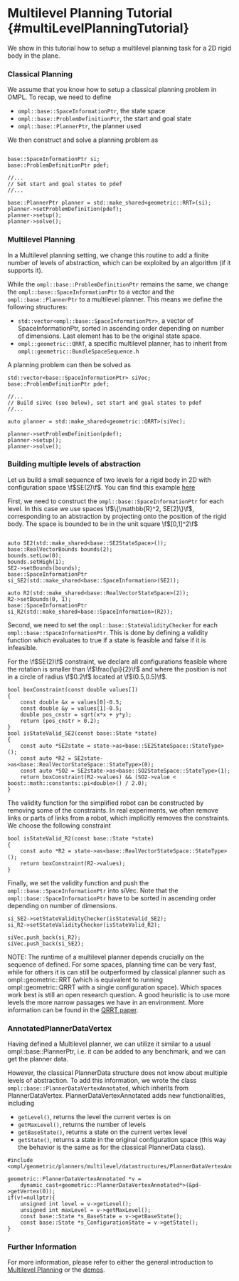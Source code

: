 # Multilevel Planning Tutorial {#multiLevelPlanningTutorial}

We show in this tutorial how to setup a multilevel planning task for a 2D rigid body in the plane. 

### Classical Planning 
We assume that you know how to setup a classical planning problem in OMPL. To recap, we need to define  
- `ompl::base::SpaceInformationPtr`, the state space
- `ompl::base::ProblemDefinitionPtr`, the start and goal state
- `ompl::base::PlannerPtr`, the planner used

We then construct and solve a planning problem as

~~~{.cpp}

base::SpaceInformationPtr si;
base::ProblemDefinitionPtr pdef; 

//...
// Set start and goal states to pdef
//...

base::PlannerPtr planner = std::make_shared<geometric::RRT>(si);
planner->setProblemDefinition(pdef);
planner->setup();
planner->solve();

~~~

### Multilevel Planning 

In a Multilevel planning setting, we change this routine to add a finite
number of levels of abstraction, which can be exploited by an algorithm (if it
supports it).

While the `ompl::base::ProblemDefinitionPtr` remains the same, we change the `ompl::base::SpaceInformationPtr` to a vector and the `ompl::base::PlannerPtr` to a multilevel planner. This means we define the following structures:

- `std::vector<ompl::base::SpaceInformationPtr>`, a vector of
  SpaceInformationPtr, sorted in
  ascending order depending on number of dimensions. Last element has to be the
original state space.
- `ompl::geometric::QRRT`, a specific multilevel planner, has to inherit from `ompl::geometric::BundleSpaceSequence.h`

A planning problem can then be solved as

~~~{.cpp}
std::vector<base::SpaceInformationPtr> siVec; 
base::ProblemDefinitionPtr pdef; 

//...
// Build siVec (see below), set start and goal states to pdef
//...

auto planner = std::make_shared<geometric::QRRT>(siVec);

planner->setProblemDefinition(pdef);
planner->setup();
planner->solve();
~~~

### Building multiple levels of abstraction

Let us build a small sequence of two levels for a rigid body in 2D with
configuration space 
\f$SE(2)\f$. You can find this example [here](MultiLevelPlanningRigidBody2D_8cpp_source.html)

First, we need to construct the `ompl::base::SpaceInformationPtr` for each level. In
this case we use spaces
\f$\{\mathbb{R}^2, SE(2)\}\f$, corresponding to an abstraction by projecting
onto the position of the rigid body. The space is bounded to be in the unit square
\f$[0,1]^2\f$

~~~{.cpp}

auto SE2(std::make_shared<base::SE2StateSpace>());
base::RealVectorBounds bounds(2);
bounds.setLow(0);
bounds.setHigh(1);
SE2->setBounds(bounds);
base::SpaceInformationPtr si_SE2(std::make_shared<base::SpaceInformation>(SE2));

auto R2(std::make_shared<base::RealVectorStateSpace>(2));
R2->setBounds(0, 1);
base::SpaceInformationPtr si_R2(std::make_shared<base::SpaceInformation>(R2));
~~~

Second, we need to set the `ompl::base::StateValidityChecker` for each
`ompl::base::SpaceInformationPtr`. This is done by defining a validity function
which evaluates to true if a state is feasible and false if it is infeasible. 

For the \f$SE(2)\f$ constraint, we declare all configurations feasible where the
rotation is smaller than \f$\frac{\pi}{2}\f$ and where the position is not in a
circle of radius \f$0.2\f$ located at \f$(0.5,0.5)\f$.

~~~{.cpp}
bool boxConstraint(const double values[])
{
    const double &x = values[0]-0.5;
    const double &y = values[1]-0.5;
    double pos_cnstr = sqrt(x*x + y*y);
    return (pos_cnstr > 0.2);
}
bool isStateValid_SE2(const base::State *state) 
{
    const auto *SE2state = state->as<base::SE2StateSpace::StateType>();
    const auto *R2 = SE2state->as<base::RealVectorStateSpace::StateType>(0);
    const auto *SO2 = SE2state->as<base::SO2StateSpace::StateType>(1);
    return boxConstraint(R2->values) && (SO2->value < boost::math::constants::pi<double>() / 2.0);
}
~~~

The validity function for the simplified robot can be constructed by removing some of the constraints. In real experiments, we often remove links or parts of links from a robot, which implicitly removes the constraints. We choose the following constraint

~~~{.cpp}
bool isStateValid_R2(const base::State *state) 
{ 
    const auto *R2 = state->as<base::RealVectorStateSpace::StateType>();
    return boxConstraint(R2->values);
}
~~~

Finally, we set the validity function and push the
`ompl::base::SpaceInformationPtr` into siVec. Note that the
`ompl::base::SpaceInformationPtr` have to be sorted in ascending order depending
on number of dimensions. 

~~~{.cpp}
si_SE2->setStateValidityChecker(isStateValid_SE2);
si_R2->setStateValidityChecker(isStateValid_R2);

siVec.push_back(si_R2);
siVec.push_back(si_SE2);
~~~

NOTE: The runtime of a multilevel planner depends crucially on the sequence
of defined. For some spaces, planning time can be very fast,
while for others it is can still be outperformed by classical planner such as
ompl::geometric::RRT (which is equivalent to running ompl::geometric::QRRT with
a single configuration space). Which spaces work best is still an open research
question. A good heuristic is to use more levels the more narrow
passages we have in an environment. More information can be found in the [QRRT
paper](https://arxiv.org/abs/1906.01350).

### AnnotatedPlannerDataVertex

Having defined a Multilevel planner, we can utilize it similar to a usual
ompl::base::PlannerPtr, i.e. it can be added to any benchmark, and we can get
the planner data.

However, the classical PlannerData structure does not know about multiple levels
of abstraction. To add
this information, we wrote the class `ompl::base::PlannerDataVertexAnnotated`, which
inherits from PlannerDataVertex. PlannerDataVertexAnnotated adds new
functionalities, including

- `getLevel()`, returns the level the current vertex is on
- `getMaxLevel()`, returns the number of levels
- `getBaseState()`, returns a state on the current
  vertex level
- `getState()`, returns a state in the original configuration space (this way
    the behavior is the same as for the classical PlannerData class).

~~~{.cpp}
#include <ompl/geometric/planners/multilevel/datastructures/PlannerDataVertexAnnotated.h>

geometric::PlannerDataVertexAnnotated *v = 
    dynamic_cast<geometric::PlannerDataVertexAnnotated*>(&pd->getVertex(0));
if(v!=nullptr){
    unsigned int level = v->getLevel();
    unsigned int maxLevel = v->getMaxLevel();
    const base::State *s_BaseState = v->getBaseState();
    const base::State *s_ConfigurationState = v->getState();
}
~~~
### Further Information

For more information, please refer to either the general introduction to [Multilevel Planning](multiLevelPlanning.html) or the [demos](group__demos.html).
